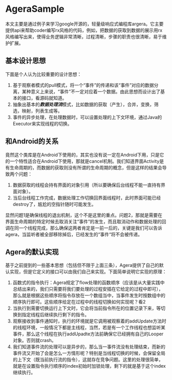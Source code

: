 # AgeraSample
本文主要是通过例子来学习google开源的，轻量级响应式编程库argera。它主要提供api来帮助coder编写rx风格的代码，例如，把数据的获取到数据的展示用rx风格编写出来，使得业务逻辑非常清晰，过程清晰，步骤的职责也很清晰，易于维护扩展。
## 基本设计思想
下面是个人认为比较重要的设计思想：

1. 基于观察者模式的pull模式，将一个“事件”的传递和该“事件”对应的数据分离，某种意义上来说，“事件”不一定对应着一个数据。由此思想而设计出了基本的接口，看源码就知道。
2. 抽象出基本的***数据处理流***模式，比如数据的获取（产生），合并，变换，筛选，映射，列表生成等。
3. 事件的异步处理，在处理数据时，可以设置处理的上下文环境，通过Java的Executor来实现线程的切换。

## 和Android的关系
竟然这个类库是在Android下使用的，其实也没有说一定在Android下用，只是它的一个特性适合在Android下使用，那就是cancel机制。我们知道界面Activity是有生命周期的，而数据的获取则没有所谓的生命周期的概念，但是这样的结果会导致两个问题：

1. 数据获取的线程会持有界面的对象引用（所以要确保后台线程不能一直持有界面对象）。
2. 当后台线程工作完成，数据处理工作切换回界面线程时，此时界面可能已经destroy了，尴尬的空指针随时可能发生。

显然问题1是确保线程的退出机制，这个不是这里的重点。问题2，那就是需要在界面生命周期的特定时候去取消关注“事件”的发生，而且取消动作和数据处理的回调在同一个线程完成，那么确保这两者肯定是一前一后的，关键是我们可以告诉agera，当监听者被全部移除掉后，已经发生的“事件“将不会被传递。

## Agera的默认实现
基于之前提到的一些基本思想（包括但不限于上面三条），Agera提供了自己的默认实现，但是它定义的接口可以由我们自己来实现。下面简单说明它实现的原理：

1. 函数式的指令执行：Agera规定了flow处理的函数顺序（应该是从大量实践中总结出来的，我们只需要将我们要处理的过程安插在它给定的过程中即可），那么就是根据这些顺序将指令存放在一个数组当中，当事件发生时按数组中的顺序执行即可。这些顺序给定在过程中的线程切换如何实现呢？看2
2. 当执行到需要切换运行上下文时，它会将当前指令所在的位置记录下来，等切换到指定线程后继续执行剩下的指令。
3. 观察接收到事件通知时，执行的环境就是它调用被观察着的addUpdate方法时的线程环境，一般情况下都是主线程，当然，若是有一个工作线程也想监听某事件，那么这个线程在执行addUpadte方法前确保它已经拥有自己的Looper对象。否则就crash。
4. 我们知道事件流的处理可以是异步的，那么当一事件流没有处理结束，而新的事件流又开始了会是怎么一方情形呢？特别是当线程切换的时候，会保留全局的上下文（既当前执行流的指令），这就存在竞争问题。这里的处理很简单，就是在设置指令执行顺序的index初始时加锁处理，剩下的就是基于这个index继续执行。
